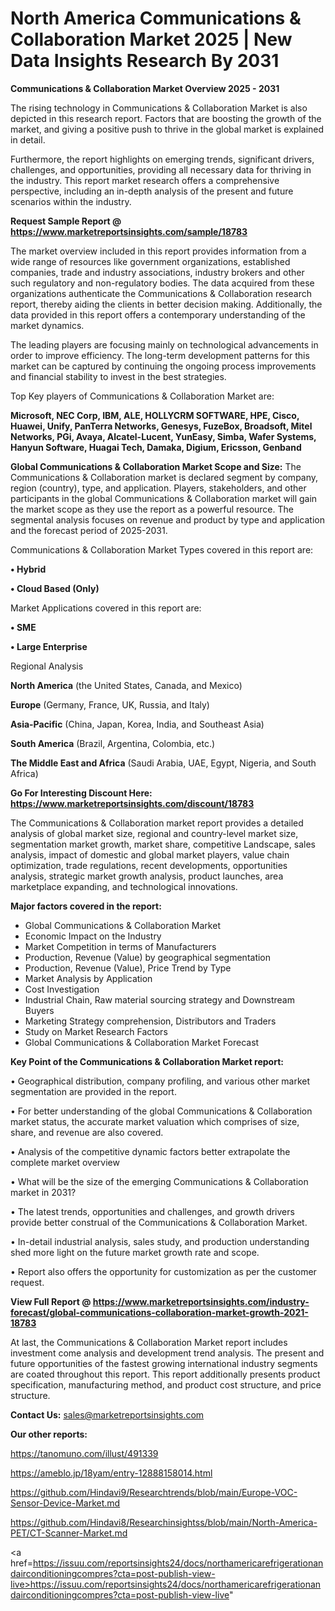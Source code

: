# North America Communications & Collaboration Market 2025 | New Data Insights Research By 2031

<Strong> Communications & Collaboration Market Overview 2025 - 2031</strong>

The rising technology in Communications & Collaboration Market is also depicted in this research report. Factors that are boosting the growth of the market, and giving a positive push to thrive in the global market is explained in detail.

Furthermore, the report highlights on emerging trends, significant drivers, challenges, and opportunities, providing all necessary data for thriving in the industry. This report market research offers a comprehensive perspective, including an in-depth analysis of the present and future scenarios within the industry.

<strong>Request Sample Report @ <a href=https://www.marketreportsinsights.com/sample/18783>https://www.marketreportsinsights.com/sample/18783</a></strong>

The market overview included in this report provides information from a wide range of resources like government organizations, established companies, trade and industry associations, industry brokers and other such regulatory and non-regulatory bodies. The data acquired from these organizations authenticate the Communications & Collaboration research report, thereby aiding the clients in better decision making. Additionally, the data provided in this report offers a contemporary understanding of the market dynamics.

The leading players are focusing mainly on technological advancements in order to improve efficiency. The long-term development patterns for this market can be captured by continuing the ongoing process improvements and financial stability to invest in the best strategies.

Top Key players of Communications & Collaboration Market are:

<strong>Microsoft, NEC Corp, IBM, ALE, HOLLYCRM SOFTWARE, HPE, Cisco, Huawei, Unify, PanTerra Networks, Genesys, FuzeBox, Broadsoft, Mitel Networks, PGi, Avaya, Alcatel-Lucent, YunEasy, Simba, Wafer Systems, Hanyun Software, Huagai Tech, Damaka, Digium, Ericsson, Genband</strong>

<strong><b>Global Communications & Collaboration Market Scope and Size:</b></strong>
The Communications & Collaboration market is declared segment by company, region (country), type, and application. Players, stakeholders, and other participants in the global Communications & Collaboration market will gain the market scope as they use the report as a powerful resource. The segmental analysis focuses on revenue and product by type and application and the forecast period of 2025-2031.

Communications & Collaboration Market Types covered in this report are:

<strong>• Hybrid

• Cloud Based (Only)</strong>

Market Applications covered in this report are:

<strong>• SME

• Large Enterprise</strong> 

Regional Analysis

<strong>North America</strong> (the United States, Canada, and Mexico)

<strong>Europe</strong> (Germany, France, UK, Russia, and Italy)

<strong>Asia-Pacific</strong> (China, Japan, Korea, India, and Southeast Asia)

<strong>South America</strong> (Brazil, Argentina, Colombia, etc.)

<strong>The Middle East and Africa</strong> (Saudi Arabia, UAE, Egypt, Nigeria, and South Africa)

<strong>Go For Interesting Discount Here: <a href=https://www.marketreportsinsights.com/discount/18783>https://www.marketreportsinsights.com/discount/18783</a></strong>

The Communications & Collaboration market report provides a detailed analysis of global market size, regional and country-level market size, segmentation market growth, market share, competitive Landscape, sales analysis, impact of domestic and global market players, value chain optimization, trade regulations, recent developments, opportunities analysis, strategic market growth analysis, product launches, area marketplace expanding, and technological innovations.

<strong><b>Major factors covered in the report:</b></strong>
<ul>
  <li>Global Communications & Collaboration Market </li>
  <li>Economic Impact on the Industry</li>
  <li>Market Competition in terms of Manufacturers</li>
  <li>Production, Revenue (Value) by geographical segmentation</li>
  <li>Production, Revenue (Value), Price Trend by Type</li>
  <li>Market Analysis by Application</li>
  <li>Cost Investigation</li>
  <li>Industrial Chain, Raw material sourcing strategy and Downstream Buyers</li>
  <li>Marketing Strategy comprehension, Distributors and Traders</li>
  <li>Study on Market Research Factors</li>
  <li>Global Communications & Collaboration Market Forecast</li>
</ul>

<strong><b>Key Point of the Communications & Collaboration Market report:</b></strong>

• Geographical distribution, company profiling, and various other market segmentation are provided in the report.

• For better understanding of the global Communications & Collaboration market status, the accurate market valuation which comprises of size, share, and revenue are also covered.

• Analysis of the competitive dynamic factors better extrapolate the complete market overview

• What will be the size of the emerging Communications & Collaboration market in 2031?

• The latest trends, opportunities and challenges, and growth drivers provide better construal of the Communications & Collaboration Market.

• In-detail industrial analysis, sales study, and production understanding shed more light on the future market growth rate and scope.

• Report also offers the opportunity for customization as per the customer request.

<strong><b>View Full Report @ <a href=https://www.marketreportsinsights.com/industry-forecast/global-communications-collaboration-market-growth-2021-18783>https://www.marketreportsinsights.com/industry-forecast/global-communications-collaboration-market-growth-2021-18783</a></b></strong>


At last, the Communications & Collaboration Market report includes investment come analysis and development trend analysis. The present and future opportunities of the fastest growing international industry segments are coated throughout this report. This report additionally presents product specification, manufacturing method, and product cost structure, and price structure.

<strong>Contact Us:</strong>
sales@marketreportsinsights.com

<strong>Our other reports:</strong>

<a href=https://tanomuno.com/illust/491339>https://tanomuno.com/illust/491339</a>

<a href=https://ameblo.jp/18yam/entry-12888158014.html>https://ameblo.jp/18yam/entry-12888158014.html</a>

<a href=https://github.com/Hindavi9/Researchtrends/blob/main/Europe-VOC-Sensor-Device-Market.md>https://github.com/Hindavi9/Researchtrends/blob/main/Europe-VOC-Sensor-Device-Market.md</a>

<a href=https://github.com/Hindavi8/Researchinsightss/blob/main/North-America-PET/CT-Scanner-Market.md>https://github.com/Hindavi8/Researchinsightss/blob/main/North-America-PET/CT-Scanner-Market.md</a>

<a href=https://issuu.com/reportsinsights24/docs/northamericarefrigerationandairconditioningcompres?cta=post-publish-view-live>https://issuu.com/reportsinsights24/docs/northamericarefrigerationandairconditioningcompres?cta=post-publish-view-live</a>"

